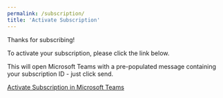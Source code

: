 ```yaml
---
permalink: /subscription/
title: 'Activate Subscription'
---
```

<!-- Global site tag (gtag.js) - Google Analytics -->
<script async src="https://www.googletagmanager.com/gtag/js?id=G-RD0D33XTR1"></script>
<script>
  window.dataLayer = window.dataLayer || [];
  function gtag(){dataLayer.push(arguments);}
  gtag('js', new Date());

  gtag('config', 'G-RD0D33XTR1');
</script>


Thanks for subscribing!

To activate your subscription, please click the link below.

This will open Microsoft Teams with a pre-populated message containing your subscription ID - just click send.

<a id="deepLink" href="https://www.google.com">Activate Subscription in Microsoft Teams</a>

<script>

    // get query param
    let subId = (new URL(document.location)).searchParams.get('subId');
    // create deep link 
    document.getElementById("deepLink").href = "https://teams.microsoft.com/l/chat/0/0?users=28:6a8ef52d-c089-450c-a1d6-f959eb0948c6&message=" + encodeURIComponent("Please send us this message to activate your subscription. Sub_Id|" + subId + "|");
     
</script>

<!--
 + "Please send this message to activate your subscription. |SubscriptionID|" + subId + "|"

<script>
    gtag('get', 'G-RD0D33XTR1', 'client_id', (clientID) => {
    // get query param
    let subId = (new URL(document.location)).searchParams.get('subId');
    // create deep link 
    document.getElementById("deepLink").href = "https://teams.microsoft.com/l/chat/0/0?users=28:c7714737-5076-4766-abdd-de8a054960d8&message=" + "ClientID |" + clientID + "|" + subId + "|";
    });
     
</script>

-->